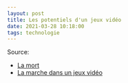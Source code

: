 ```yaml
---
layout: post
title: Les potentiels d'un jeux vidéo
date: 2021-03-28 10:18:00
tags: technologie
---
```


Source: 
- [La mort](https://www.youtube.com/watch?v=U_L5U1cc0ao)
- [La marche dans un jeux vidéo](https://www.youtube.com/watch?v=2sXu3rqgsnY)